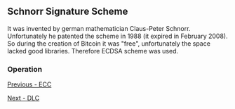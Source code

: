 ## Schnorr Signature Scheme

It was invented by german mathematician Claus-Peter Schnorr. Unfortunately he patented the scheme in 1988 (it expired in February 2008). So during the creation of Bitcoin it was "free", unfortunately the space lacked good libraries. Therefore ECDSA scheme was used.

### Operation



[Previous - ECC](./ecc101.md) 

[Next - DLC](./dlc.md)